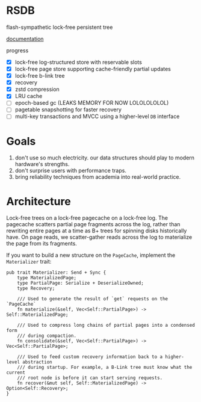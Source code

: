 # RSDB

flash-sympathetic lock-free persistent tree

[documentation](https://docs.rs/rsdb)

progress

- [x] lock-free log-structured store with reservable slots
- [x] lock-free page store supporting cache-friendly partial updates
- [x] lock-free b-link tree
- [x] recovery
- [x] zstd compression
- [x] LRU cache
- [ ] epoch-based gc (LEAKS MEMORY FOR NOW LOLOLOLOLOL)
- [ ] pagetable snapshotting for faster recovery
- [ ] multi-key transactions and MVCC using a higher-level `DB` interface

# Goals

1. don't use so much electricity. our data structures should play to modern hardware's strengths.
1. don't surprise users with performance traps.
1. bring reliability techniques from academia into real-world practice.

# Architecture

Lock-free trees on a lock-free pagecache on a lock-free log. The pagecache scatters
partial page fragments across the log, rather than rewriting entire pages at a time
as B+ trees for spinning disks historically have. On page reads, we scatter-gather
reads across the log to materialize the page from its fragments.

If you want to build a new structure on the `PageCache`, implement the `Materializer` trait:

```
pub trait Materializer: Send + Sync {
    type MaterializedPage;
    type PartialPage: Serialize + DeserializeOwned;
    type Recovery;

    /// Used to generate the result of `get` requests on the `PageCache`
    fn materialize(&self, Vec<Self::PartialPage>) -> Self::MaterializedPage;

    /// Used to compress long chains of partial pages into a condensed form
    /// during compaction.
    fn consolidate(&self, Vec<Self::PartialPage>) -> Vec<Self::PartialPage>;

    /// Used to feed custom recovery information back to a higher-level abstraction
    /// during startup. For example, a B-Link tree must know what the current
    /// root node is before it can start serving requests.
    fn recover(&mut self, Self::MaterializedPage) -> Option<Self::Recovery>;
}
```
